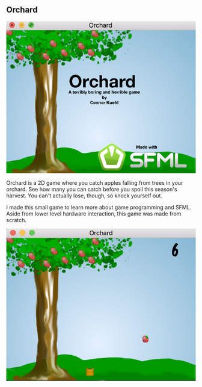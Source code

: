 ## Orchard

![Main Menu](screenshots/mainmenu.png?raw=true)


Orchard is a 2D game where you catch apples falling from trees in your orchard. 
See how many you can catch before you spoil this season's harvest. You can't actually lose, though, so knock yourself out.

I made this small game to learn more about game programming and SFML. Aside from lower level hardware interaction, this game was made from scratch.

![Game play](screenshots/gameplay.png?raw=true)

